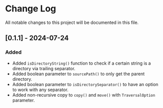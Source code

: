 # Change Log
All notable changes to this project will be documented in this file.

## [0.1.1] - 2024-07-24

### Added
- Added `isDirectoryString()` function to check if a certain string is a directory via trailing separator.
- Added boolean parameter to `sourcePath()` to only get the parent directory.
- Added boolean parameter to `isDirectorySeparator()` to have an option to work with any separator.
- Added non-recursive copy to `copy()` and `move()` with `TraversalOption` parameter.